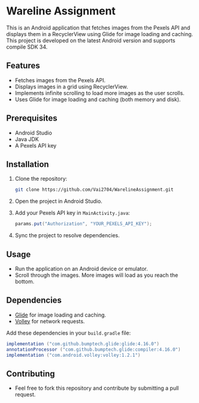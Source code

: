 # Wareline Assignment

This is an Android application that fetches images from the Pexels API and displays them in a RecyclerView using Glide for image loading and caching.
This project is developed on the latest Android version and supports compile SDK 34. 

## Features

- Fetches images from the Pexels API.
- Displays images in a grid using RecyclerView.
- Implements infinite scrolling to load more images as the user scrolls.
- Uses Glide for image loading and caching (both memory and disk).

## Prerequisites

- Android Studio
- Java JDK
- A Pexels API key

## Installation

1. Clone the repository:
    ```sh
    git clone https://github.com/Vai2704/WarelineAssignment.git
    ```
2. Open the project in Android Studio.

3. Add your Pexels API key in `MainActivity.java`:
    
    ```java
    params.put("Authorization", "YOUR_PEXELS_API_KEY");
    ```

5. Sync the project to resolve dependencies.

## Usage

- Run the application on an Android device or emulator.
- Scroll through the images. More images will load as you reach the bottom.

## Dependencies

- [Glide](https://github.com/bumptech/glide) for image loading and caching.
- [Volley](https://developer.android.com/training/volley) for network requests.

Add these dependencies in your `build.gradle` file:
```gradle
implementation ("com.github.bumptech.glide:glide:4.16.0")
annotationProcessor ("com.github.bumptech.glide:compiler:4.16.0")
implementation ("com.android.volley:volley:1.2.1")
```


## Contributing
- Feel free to fork this repository and contribute by submitting a pull request.
